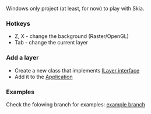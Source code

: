 Windows only project (at least, for now) to play with Skia.

### Hotkeys
- Z, X - change the background (Raster/OpenGL)
- Tab - change the current layer

### Add a layer
- Create a new class that implements [ILayer interface][ILayer]
- Add it to the [Application][Application]

### Examples
Check the folowing branch for examples: [example branch][Examples]



[ILayer]: https://github.com/nightelf3/FirstSkiaApp/blob/master/src/include/Interfaces/ILayer.h "ILayer"
[Application]: https://github.com/nightelf3/FirstSkiaApp/blob/master/src/PlatformApplication_win.cpp "Application"
[Examples]: https://github.com/nightelf3/FirstSkiaApp/tree/example "Examples"

